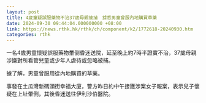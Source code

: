 ```yaml
---
layout: post
title: 4歲童疑誤服藥物不治37歲母親被捕　據悉男童曾服內地購買草藥
date: 2024-09-30 09:44:04.000000000 +08:00
link: https://news.rthk.hk/rthk/ch/component/k2/1772618-20240930.htm
categories: rthk
---
```


一名4歲男童懷疑誤服藥物暈倒昏迷送院，延至晚上約7時半證實不治，37歲母親涉嫌對所看管兒童或少年人虐待或忽略被捕。

據了解，男童曾服用從內地購買的草藥。

事發在土瓜灣新碼頭街幸福大廈，警方昨日約中午接獲涉案女子報案，表示兒子懷疑在上址暈倒，其後昏迷送往伊利沙伯醫院。
